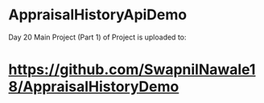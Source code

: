# AppraisalHistoryApiDemo
Day 20 Main Project (Part 1) of Project is uploaded to:
# https://github.com/SwapnilNawale18/AppraisalHistoryDemo

